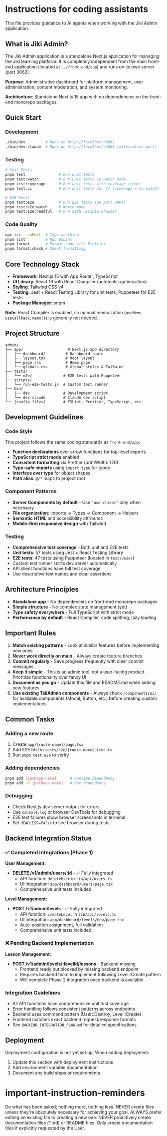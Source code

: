 # Instructions for coding assistants

This file provides guidance to AI agents when working with the Jiki Admin application.

## What is Jiki Admin?

The Jiki Admin application is a standalone Next.js application for managing the Jiki learning platform. It is completely independent from the main front-end application (located at `../front-end/app`) and runs on its own server (port 3062).

**Purpose**: Administrative dashboard for platform management, user administration, content moderation, and system monitoring.

**Architecture**: Standalone Next.js 15 app with no dependencies on the front-end monorepo packages.

## Quick Start

### Development

```bash
./bin/dev         # Runs on http://localhost:3062
./bin/dev-claude  # Runs on http://localhost:3063 (alternative port)
```

### Testing

```bash
# Unit Tests
pnpm test               # Run unit tests
pnpm test:watch         # Run unit tests in watch mode
pnpm test:coverage      # Run unit tests with coverage report
pnpm test:ci            # Run unit tests for CI (coverage + no watch)

# E2E Tests
pnpm test:e2e           # Run E2E tests (on port 3064)
pnpm test:e2e:watch     # Watch mode
pnpm test:e2e:headful   # Run with visible browser
```

### Code Quality

```bash
npx tsc --noEmit  # Type checking
pnpm lint         # Run ESLint
pnpm format       # Format code with Prettier
pnpm format:check # Check formatting
```

## Core Technology Stack

- **Framework**: Next.js 15 with App Router, TypeScript
- **UI Library**: React 19 with React Compiler (automatic optimization)
- **Styling**: Tailwind CSS v4
- **Testing**: Jest + React Testing Library for unit tests, Puppeteer for E2E tests
- **Package Manager**: pnpm

**Note**: React Compiler is enabled, so manual memoization (`useMemo`, `useCallback`, `memo()`) is generally not needed.

## Project Structure

```
admin/
├── app/                    # Next.js app directory
│   ├── dashboard/         # Dashboard route
│   ├── layout.tsx         # Root layout
│   ├── page.tsx           # Home page
│   └── globals.css        # Global styles & Tailwind
├── tests/
│   └── e2e/              # E2E tests with Puppeteer
├── scripts/
│   └── run-e2e-tests.js  # Custom test runner
├── bin/
│   ├── dev               # Development script
│   └── dev-claude        # Claude dev script
└── [config files]        # ESLint, Prettier, TypeScript, etc.
```

## Development Guidelines

### Code Style

This project follows the same coding standards as `front-end/app`:

- **Function declarations** over arrow functions for top-level exports
- **TypeScript strict mode** enabled
- **Consistent formatting** via Prettier (printWidth: 120)
- **Type-safe imports** using `import type` for types
- **Interface over type** for object shapes
- **Path alias**: `@/*` maps to project root

### Component Patterns

- **Server Components by default** - Use `"use client"` only when necessary
- **File organization**: Imports → Types → Component → Helpers
- **Semantic HTML** and accessibility attributes
- **Mobile-first responsive design** with Tailwind

### Testing

- **Comprehensive test coverage** - Both unit and E2E tests
- **Unit tests**: 57 tests using Jest + React Testing Library
- **E2E tests**: 47 tests using Puppeteer (located in `tests/e2e/`)
- Custom test runner starts dev server automatically
- API client functions have full test coverage
- Use descriptive test names and clear assertions

## Architecture Principles

- **Standalone app** - No dependencies on front-end monorepo packages
- **Simple structure** - No complex state management (yet)
- **Type safety everywhere** - Full TypeScript with strict mode
- **Performance by default** - React Compiler, code splitting, lazy loading

## Important Rules

1. **Match existing patterns** - Look at similar features before implementing new ones
2. **Never work directly on main** - Always create feature branches
3. **Commit regularly** - Save progress frequently with clear commit messages
4. **Keep it simple** - This is an admin tool, not a user-facing product. Prioritize functionality over fancy UI
5. **Document as you go** - Update this file and README.md when adding new features
6. **Use existing TailAdmin components** - Always check `/components/ui/` for available components (Modal, Button, etc.) before creating custom implementations

## Common Tasks

### Adding a new route

1. Create `app/[route-name]/page.tsx`
2. Add E2E test in `tests/e2e/[route-name].test.ts`
3. Run `pnpm test:e2e` to verify

### Adding dependencies

```bash
pnpm add [package-name]      # Runtime dependency
pnpm add -D [package-name]   # Dev dependency
```

### Debugging

- Check Next.js dev server output for errors
- Use `console.log` or browser DevTools for debugging
- E2E test failures show browser screenshots in terminal
- Set `HEADLESS=false` to see browser during tests

## Backend Integration Status

### ✅ Completed Integrations (Phase 1)

**User Management:**
- **DELETE /v1/admin/users/:id** - ✅ Fully integrated
  - API function: `deleteUser` in `lib/api/users.ts`
  - UI integration: `app/dashboard/users/page.tsx`
  - Comprehensive unit tests included

**Level Management:**
- **POST /v1/admin/levels** - ✅ Fully integrated
  - API function: `createLevel` in `lib/api/levels.ts`
  - UI integration: `app/dashboard/levels/new/page.tsx`
  - Auto-position assignment, full validation
  - Comprehensive unit tests included

### ❌ Pending Backend Implementation

**Lesson Management:**
- **POST /v1/admin/levels/:levelId/lessons** - Backend missing
  - Frontend ready but blocked by missing backend endpoint
  - Requires backend team to implement following Level::Create pattern
  - Will complete Phase 2 integration once backend is available

### Integration Guidelines

- All API functions have comprehensive unit test coverage
- Error handling follows consistent patterns across endpoints
- Backend uses command pattern (User::Destroy, Level::Create)
- Frontend matches exact backend request/response formats
- See `BACKEND_INTEGRATION_PLAN.md` for detailed specifications

## Deployment

Deployment configuration is not yet set up. When adding deployment:

1. Update this section with deployment instructions
2. Add environment variable documentation
3. Document any build steps or requirements

# important-instruction-reminders
Do what has been asked; nothing more, nothing less.
NEVER create files unless they're absolutely necessary for achieving your goal.
ALWAYS prefer editing an existing file to creating a new one.
NEVER proactively create documentation files (*.md) or README files. Only create documentation files if explicitly requested by the User.